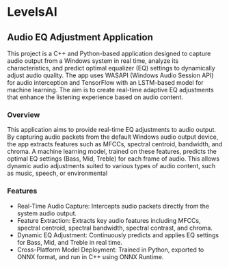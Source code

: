 # LevelsAI
## Audio EQ Adjustment Application
This project is a C++ and Python-based application designed to capture audio output from a Windows system in real time, analyze its characteristics, and predict optimal equalizer (EQ) settings to dynamically adjust audio quality. The app uses WASAPI (Windows Audio Session API) for audio interception and TensorFlow with an LSTM-based model for machine learning. The aim is to create real-time adaptive EQ adjustments that enhance the listening experience based on audio content.

### Overview
This application aims to provide real-time EQ adjustments to audio output. By capturing audio packets from the default Windows audio output device, the app extracts features such as MFCCs, spectral centroid, bandwidth, and chroma. A machine learning model, trained on these features, predicts the optimal EQ settings (Bass, Mid, Treble) for each frame of audio. This allows dynamic audio adjustments suited to various types of audio content, such as music, speech, or environmental

### Features
* Real-Time Audio Capture: Intercepts audio packets directly from the system audio output.
* Feature Extraction: Extracts key audio features including MFCCs, spectral centroid, spectral bandwidth, spectral contrast, and chroma.
* Dynamic EQ Adjustment: Continuously predicts and applies EQ settings for Bass, Mid, and Treble in real time.
* Cross-Platform Model Deployment: Trained in Python, exported to ONNX format, and run in C++ using ONNX Runtime.